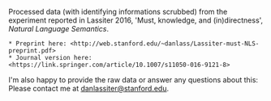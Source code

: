 Processed data (with identifying informations scrubbed) from the experiment reported in Lassiter 2016, 'Must, knowledge, and (in)directness', *Natural Language Semantics*. 

    * Preprint here: <http://web.stanford.edu/~danlass/Lassiter-must-NLS-preprint.pdf>
    * Journal version here: <https://link.springer.com/article/10.1007/s11050-016-9121-8>

I'm also happy to provide the raw data or answer any questions about this: Please contact me at danlassiter@stanford.edu.